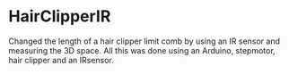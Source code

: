# HairClipperIR
Changed the length of a hair clipper limit comb by using an IR sensor and measuring the 3D space.
All this was done using an Arduino, stepmotor, hair clipper and an IRsensor.
